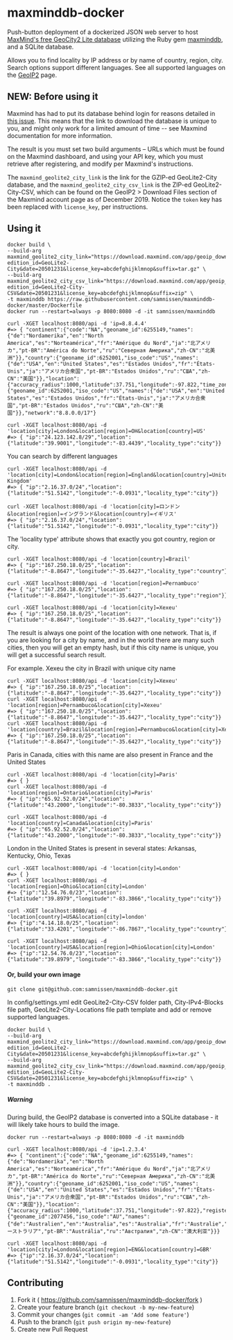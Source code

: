 # maxminddb-docker

Push-button deployment of a dockerized JSON web server
to host [MaxMind's free GeoCity2 Lite database](http://maxmind.github.io/MaxMind-DB/)
utilizing the Ruby gem [maxminddb](https://github.com/yhirose/maxminddb/), and a SQLite database.

Allows you to find locality by IP address or by name of country, region, city. Search options support different languages. See all supported languages on the [GeoIP2](https://dev.maxmind.com/geoip/geoip2/web-services/#Languages) page.

## NEW: Before using it

Maxmind has had to put its database behind login for reasons detailed
in [this issue](https://github.com/samnissen/maxminddb-docker/issues/4).
This means that the link to download the database is unique to you, and
might only work for a limited amount of time -- see Maxmind documentation
for more information.

The result is you must set two build arguments &ndash;
URLs which must be found on the Maxmind dashboard,
and using your API key, which you must retrieve after registering, and
modify per Maxmind's instructions.

The `maxmind_geolite2_city_link` is the link for the GZIP-ed GeoLite2-City
database, and the `maxmind_geolite2_city_csv_link` is the ZIP-ed
GeoLite2-City-CSV, which can be found on the GeoIP2 > Download Files section
of the Maxmind account page as of December 2019. Notice the `token` key
has been replaced with `license_key`, per instructions.

## Using it

```
docker build \
--build-arg maxmind_geolite2_city_link="https://download.maxmind.com/app/geoip_download?edition_id=GeoLite2-City&date=20501231&license_key=abcdefghijklmnop&suffix=tar.gz" \
--build-arg maxmind_geolite2_city_csv_link="https://download.maxmind.com/app/geoip_download?edition_id=GeoLite2-City-CSV&date=20501231&license_key=abcdefghijklmnop&suffix=zip" \
-t maxminddb https://raw.githubusercontent.com/samnissen/maxminddb-docker/master/Dockerfile
docker run --restart=always -p 8080:8080 -d -it samnissen/maxminddb

curl -XGET localhost:8080/api -d 'ip=8.8.4.4'
#=> { "continent":{"code":"NA","geoname_id":6255149,"names":{"de":"Nordamerika","en":"North America","es":"Norteamérica","fr":"Amérique du Nord","ja":"北アメリカ","pt-BR":"América do Norte","ru":"Северная Америка","zh-CN":"北美洲"}},"country":{"geoname_id":6252001,"iso_code":"US","names":{"de":"USA","en":"United States","es":"Estados Unidos","fr":"États-Unis","ja":"アメリカ合衆国","pt-BR":"Estados Unidos","ru":"США","zh-CN":"美国"}},"location":{"accuracy_radius":1000,"latitude":37.751,"longitude":-97.822,"time_zone":"America/Chicago"},"registered_country":{"geoname_id":6252001,"iso_code":"US","names":{"de":"USA","en":"United States","es":"Estados Unidos","fr":"États-Unis","ja":"アメリカ合衆国","pt-BR":"Estados Unidos","ru":"США","zh-CN":"美国"}},"network":"8.8.0.0/17"}

curl -XGET localhost:8080/api -d 'location[city]=London&location[region]=OH&location[country]=US'
#=> { "ip":"24.123.142.8/29","location":{"latitude":"39.9001","longitude":"-83.4439","locality_type":"city"}}
```

You can search by different languages
```
curl -XGET localhost:8080/api -d 'location[city]=London&location[region]=England&location[country]=United Kingdom'
#=> { "ip":"2.16.37.0/24","location":{"latitude":"51.5142","longitude":"-0.0931","locality_type":"city"}}

curl -XGET localhost:8080/api -d 'location[city]=ロンドン&location[region]=イングランド&location[country]=イギリス'
#=> { "ip":"2.16.37.0/24","location":{"latitude":"51.5142","longitude":"-0.0931","locality_type":"city"}}
```

The 'locality type' attribute shows that exactly you got country, region or city.
```
curl -XGET localhost:8080/api -d 'location[country]=Brazil'
#=> { "ip":"167.250.18.0/25","location":{"latitude":"-8.8647","longitude":"-35.6427","locality_type":"country"}}

curl -XGET localhost:8080/api -d 'location[region]=Pernambuco'
#=> { "ip":"167.250.18.0/25","location":{"latitude":"-8.8647","longitude":"-35.6427","locality_type":"region"}}

curl -XGET localhost:8080/api -d 'location[city]=Xexeu'
#=> { "ip":"167.250.18.0/25","location":{"latitude":"-8.8647","longitude":"-35.6427","locality_type":"city"}}
```

The result is always one point of the location with one network. That is, if you are looking for a city by name, and in the world there are many such cities, then you will get an empty hash, but if this city name is unique, you will get a successful search result.

For example. Xexeu the city in Brazil with unique city name
```
curl -XGET localhost:8080/api -d 'location[city]=Xexeu'
#=> { "ip":"167.250.18.0/25","location":{"latitude":"-8.8647","longitude":"-35.6427","locality_type":"city"}}
curl -XGET localhost:8080/api -d 'location[region]=Pernambuco&location[city]=Xexeu'
#=> { "ip":"167.250.18.0/25","location":{"latitude":"-8.8647","longitude":"-35.6427","locality_type":"city"}}
curl -XGET localhost:8080/api -d 'location[country]=Brazil&location[region]=Pernambuco&location[city]=Xexeu'
#=> { "ip":"167.250.18.0/25","location":{"latitude":"-8.8647","longitude":"-35.6427","locality_type":"city"}}
```

Paris in Canada, cities with this name are also present in France and the United States
```
curl -XGET localhost:8080/api -d 'location[city]=Paris'
#=> { }
curl -XGET localhost:8080/api -d 'location[region]=Ontario&location[city]=Paris'
#=> { "ip":"65.92.52.0/24","location":{"latitude":"43.2000","longitude":"-80.3833","locality_type":"city"}}

curl -XGET localhost:8080/api -d 'location[country]=Canada&location[city]=Paris'
#=> { "ip":"65.92.52.0/24","location":{"latitude":"43.2000","longitude":"-80.3833","locality_type":"city"}}
```

London in the United States is present in several states: Arkansas, Kentucky, Ohio, Texas
```
curl -XGET localhost:8080/api -d 'location[city]=London'
#=> { }
curl -XGET localhost:8080/api -d 'location[region]=Ohio&location[city]=London'
#=> {"ip":"12.54.76.0/23","location":{"latitude":"39.8979","longitude":"-83.3866","locality_type":"city"}}

curl -XGET localhost:8080/api -d 'location[country]=USA&location[city]=london'
#=> {"ip":"4.14.18.0/25","location":{"latitude":"33.4201","longitude":"-86.7867","locality_type":"country"}}%

curl -XGET localhost:8080/api -d 'location[country]=USA&location[region]=Ohio&location[city]=London'
#=> {"ip":"12.54.76.0/23","location":{"latitude":"39.8979","longitude":"-83.3866","locality_type":"city"}}
```

#### Or, build your own image
```
git clone git@github.com:samnissen/maxminddb-docker.git
```

In config/settings.yml edit GeoLite2-City-CSV folder path, City-IPv4-Blocks file path, GeoLite2-City-Locations file path template and add or remove supported languages.
```
docker build \
--build-arg maxmind_geolite2_city_link="https://download.maxmind.com/app/geoip_download?edition_id=GeoLite2-City&date=20501231&license_key=abcdefghijklmnop&suffix=tar.gz" \
--build-arg maxmind_geolite2_city_csv_link="https://download.maxmind.com/app/geoip_download?edition_id=GeoLite2-City-CSV&date=20501231&license_key=abcdefghijklmnop&suffix=zip" \
-t maxminddb .
```

##### Warning
During build, the GeoIP2 database is converted into a SQLite database -
it will likely take hours to build the image.

```
docker run --restart=always -p 8080:8080 -d -it maxminddb

curl -XGET localhost:8080/api -d 'ip=1.2.3.4'
#=> { "continent":{"code":"NA","geoname_id":6255149,"names":{"de":"Nordamerika","en":"North America","es":"Norteamérica","fr":"Amérique du Nord","ja":"北アメリカ","pt-BR":"América do Norte","ru":"Северная Америка","zh-CN":"北美洲"}},"country":{"geoname_id":6252001,"iso_code":"US","names":{"de":"USA","en":"United States","es":"Estados Unidos","fr":"États-Unis","ja":"アメリカ合衆国","pt-BR":"Estados Unidos","ru":"США","zh-CN":"美国"}},"location":{"accuracy_radius":1000,"latitude":37.751,"longitude":-97.822},"registered_country":{"geoname_id":2077456,"iso_code":"AU","names":{"de":"Australien","en":"Australia","es":"Australia","fr":"Australie","ja":"オーストラリア","pt-BR":"Austrália","ru":"Австралия","zh-CN":"澳大利亚"}}}

curl -XGET localhost:8080/api -d 'location[city]=London&location[region]=ENG&location[country]=GBR'
#=> {"ip":"2.16.37.0/24","location":{"latitude":"51.5142","longitude":"-0.0931","locality_type":"city"}}
```

## Contributing

1. Fork it ( https://github.com/samnissen/maxminddb-docker/fork )
2. Create your feature branch (`git checkout -b my-new-feature`)
3. Commit your changes (`git commit -am 'Add some feature'`)
4. Push to the branch (`git push origin my-new-feature`)
5. Create new Pull Request
